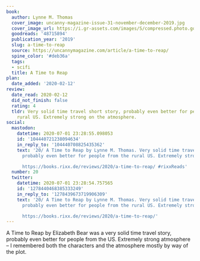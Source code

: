 ```yaml
---
book:
  author: Lynne M. Thomas
  cover_image: uncanny-magazine-issue-31-november-december-2019.jpg
  cover_image_url: https://i.gr-assets.com/images/S/compressed.photo.goodreads.com/books/1572999756l/48715894._SY475_.jpg
  goodreads: '48715894'
  publication_year: '2019'
  slug: a-time-to-reap
  source: https://uncannymagazine.com/article/a-time-to-reap/
  spine_color: '#deb36a'
  tags:
  - scifi
  title: A Time to Reap
plan:
  date_added: '2020-02-12'
review:
  date_read: 2020-02-12
  did_not_finish: false
  rating: 4
  tldr: Very solid time travel short story, probably even better for people from the
    rural US. Extremely strong on the atmosphere.
social:
  mastodon:
    datetime: 2020-07-01 23:28:55.098053
    id: '104440721238094634'
    in_reply_to: '104440708825435362'
    text: '20/ A Time to Reap by Lynne M. Thomas. Very solid time travel short story,
      probably even better for people from the rural US. Extremely strong on the atmosphere.

      https://books.rixx.de/reviews/2020/a-time-to-reap/ #rixxReads'
  number: 20
  twitter:
    datetime: 2020-07-01 23:28:54.757565
    id: '1278440468385333249'
    in_reply_to: '1278439673719906309'
    text: '20/ A Time to Reap by Lynne M. Thomas. Very solid time travel short story,
      probably even better for people from the rural US. Extremely strong on the atmosphere.

      https://books.rixx.de/reviews/2020/a-time-to-reap/'
---
```


A Time to Reap by Elizabeth Bear was a very solid time travel story, probably even better for people from the US.
Extremely strong atmosphere – I remembered both the characters and the atmosphere mostly by way of the plot.
